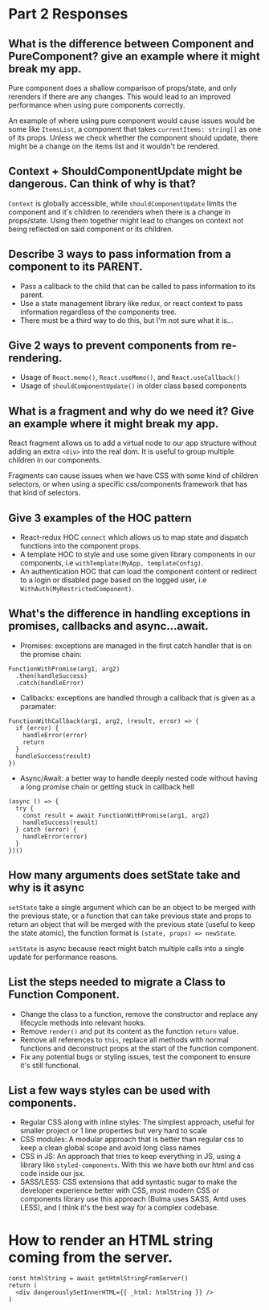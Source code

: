 # Part 2 Responses

##  What is the difference between Component and PureComponent? give an example where it might break my app.

Pure component does a shallow comparison of props/state, and only rerenders if there are any changes. This would lead to an improved performance when using pure components correctly.

An example of where using pure component would cause issues would be some like `ItemsList`, a component that takes `currentItems: string[]` as one of its props. Unless we check whether the component should update, there might be a change on the items list and it wouldn't be rendered.

## Context + ShouldComponentUpdate might be dangerous. Can think of why is that?

`Context` is globally accessible, while `shouldComponentUpdate` limits the component and it's children to rerenders when there is a change in props/state. Using them together might lead to changes on context not being reflected on said component or its children.

## Describe 3 ways to pass information from a component to its PARENT.

- Pass a callback to the child that can be called to pass information to its parent.
- Use a state management library like redux, or react context to pass information regardless of the components tree.
- There must be a third way to do this, but I'm not sure what it is...

## Give 2 ways to prevent components from re-rendering.

- Usage of `React.memo()`, `React.useMemo()`, and `React.useCallback()`
- Usage of `shouldComponentUpdate()` in older class based components

## What is a fragment and why do we need it? Give an example where it might break my app.

React fragment allows us to add a virtual node to our app structure without adding an extra `<div>` into the real dom. It is useful to group multiple children in our components.

Fragments can cause issues when we have CSS with some kind of children selectors, or when using a specific css/components framework that has that kind of selectors.

## Give 3 examples of the HOC pattern
- React-redux HOC `connect` which allows us to map state and dispatch functions into the component props.
- A template HOC to style and use some given library components in our components, i.e `withTemplate(MyApp, templateConfig)`.
- An authentication HOC that can load the component content or redirect to a login or disabled page based on the logged user, i.e `WithAuth(MyRestrictedComponent)`.

## What's the difference in handling exceptions in promises, callbacks and async...await.
- Promises: exceptions are managed in the first catch handler that is on the promise chain:
```
FunctionWithPromise(arg1, arg2)
  .then(handleSuccess)
  .catch(handleError)
```
- Callbacks: exceptions are handled through a callback that is given as a paramater:
```
FunctionWithCallback(arg1, arg2, (result, error) => {
  if (error) {
    handleError(error)
    return
  }
  handleSuccess(result)
})
```
- Async/Await: a better way to handle deeply nested code without having a long promise chain or getting stuck in callback hell
```
(async () => {
  try {
    const result = await FunctionWithPromise(arg1, arg2)
    handleSuccess(result)
  } catch (error) {
    handleError(error)
  }
})()
```

##  How many arguments does setState take and why is it async
`setState` take a single argument which can be an object to be merged with the previous state, or a function that can take previous state and props to return an object that will be merged with the previous state (useful to keep the state atomic), the function format is `(state, props) => newState`.

`setState` is async because react might batch multiple calls into a single update for performance reasons.

##  List the steps needed to migrate a Class to Function Component.

- Change the class to a function, remove the constructor and replace any lifecycle methods into relevant hooks.
- Remove `render()` and put its content as the function `return` value.
- Remove all references to `this`, replace all methods with normal functions and deconstruct props at the start of the function component.
- Fix any potential bugs or styling issues, test the component to ensure it's still functional.

## List a few ways styles can be used with components.
- Regular CSS along with inline styles: The simplest approach, useful for smaller project or 1 line properties but very hard to scale
- CSS modules: A modular approach that is better than regular css to keep a clean global scope and avoid long class names
- CSS in JS: An approach that tries to keep everything in JS, using a library like `styled-components`. With this we have both our html and css code inside our jsx.
- SASS/LESS: CSS extensions that add syntastic sugar to make the developer experience better with CSS, most modern CSS or components library use this approach (Bulma uses SASS, Antd uses LESS), and I think it's the best way for a complex codebase.

# How to render an HTML string coming from the server.
```
const htmlString = await getHtmlStringFromServer()
return (
  <div dangerouslySetInnerHTML={{ _html: htmlString }} />
)
```